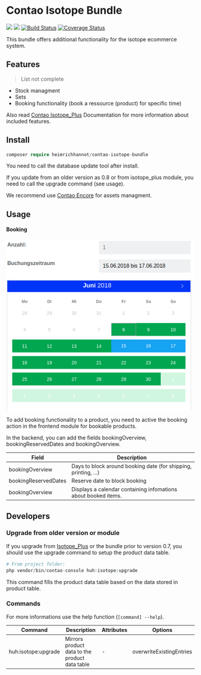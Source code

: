 # Contao Isotope Bundle

[![](https://img.shields.io/packagist/v/heimrichhannot/contao-isotope-bundle.svg)](https://packagist.org/packages/heimrichhannot/contao-isotope-bundle)
[![](https://img.shields.io/packagist/dt/heimrichhannot/contao-isotope-bundle.svg)](https://packagist.org/packages/heimrichhannot/contao-isotope-bundle)
[![Build Status](https://travis-ci.org/heimrichhannot/contao-isotope-bundle.svg?branch=master)](https://travis-ci.org/heimrichhannot/contao-isotope-bundle)
[![Coverage Status](https://coveralls.io/repos/github/heimrichhannot/contao-isotope-bundle/badge.svg?branch=master)](https://coveralls.io/github/heimrichhannot/contao-isotope-bundle?branch=master)

This bundle offers additional functionality for the isotope ecommerce system.

## Features

> List not complete

* Stock managment
* Sets
* Booking functionality (book a ressource (product) for specific time)

Also read [Contao Isotope_Plus](https://github.com/heimrichhannot/contao-isotope_plus) Documentation for more information about included features.

## Install 

```php
composer require heimrichhannot/contao-isotope-bundle
```

You need to call the database update tool after install.

If you update from an older version as 0.8 or from isotope_plus module, you need to call the upgrade command (see usage).

We recommend use [Contao Encore](https://github.com/heimrichhannot/contao-encore-bundle) for assets managment.

## Usage

#### Booking

![](docs/img/booking_frontend.png)

To add booking functionality to a product, you need to active the booking action in the frontend module for bookable products. 

In the backend, you can add the fields bookingOverview, bookingReservedDates and bookingOverview.

Field | Description
------|-----------
bookingOverview | Days to block around booking date (for shipping, printing, ...)
bookingReservedDates | Reserve date to block booking
bookingOverview | Displays a calendar containing infomations about booked items.




## Developers

### Upgrade from older version or module

If you upgrade from [Isotope_Plus](https://github.com/heimrichhannot/contao-isotope_plus) or the bundle prior to version 0.7, you should use the upgrade command to setup the product data table.

```php
# From project folder:
php vendor/bin/contao-console huh:isotope:upgrade
```

This command fills the product data table based on the data stored in product table.

### Commands

For more informations use the help function (`[command] --help`).

Command             | Description | Attributes | Options
--------------------|-------------|------------|--------
huh:isotope:upgrade | Mirrors product data to the product data table | - | overwriteExistingEntries


